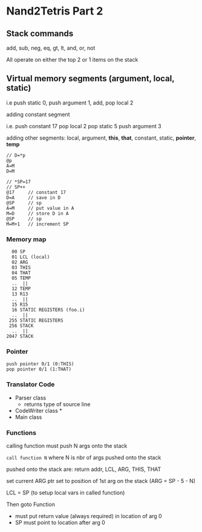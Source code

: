 # Nand2Tetris Part 2

## Stack commands

add, sub, neg, eq, gt, lt, and, or, not

All operate on either the top 2 or 1 items on the stack

## Virtual memory segments (argument, local, static)

i.e push static 0, 
    push argument 1, 
    add, 
    pop local 2

adding constant segment

i.e. push constant 17
     pop local 2
     pop static 5
     push argument 3

adding other segments: local, argument, **this**, **that**, constant, static, **pointer**, **temp**

    // D=*p
    @p
    A=M
    D=M

    // *SP=17
    // SP++
    @17     // constant 17
    D=A     // save in D
    @SP     // sp
    A=M     // put value in A
    M=D     // store D in A
    @SP     // sp
    M=M+1   // increment SP

### Memory map

      00 SP
      01 LCL (local)
      02 ARG
      03 THIS
      04 THAT
      05 TEMP
      ..  ||
      12 TEMP
      13 R13
      ..  ||
      15 R15
      16 STATIC REGISTERS (foo.i)
      ..  ||
     255 STATIC REGISTERS
     256 STACK
      ..  ||
    2047 STACK

### Pointer

    push pointer 0/1 (0:THIS)
    pop pointer 0/1 (1:THAT)

### Translator Code

* Parser class
  * returns type of source line
* CodeWriter class
  *
* Main class

### Functions

calling function must push N args onto the stack

`call function N` where N is nbr of args pushed onto the stack

pushed onto the stack are: return addr, LCL, ARG, THIS, THAT

set current ARG ptr set to position of 1st arg on the stack (ARG = SP - 5 - N)

LCL = SP (to setup local vars in called function)

Then goto Function

* must put return value (always required) in location of arg 0 
* SP must point to location after arg 0